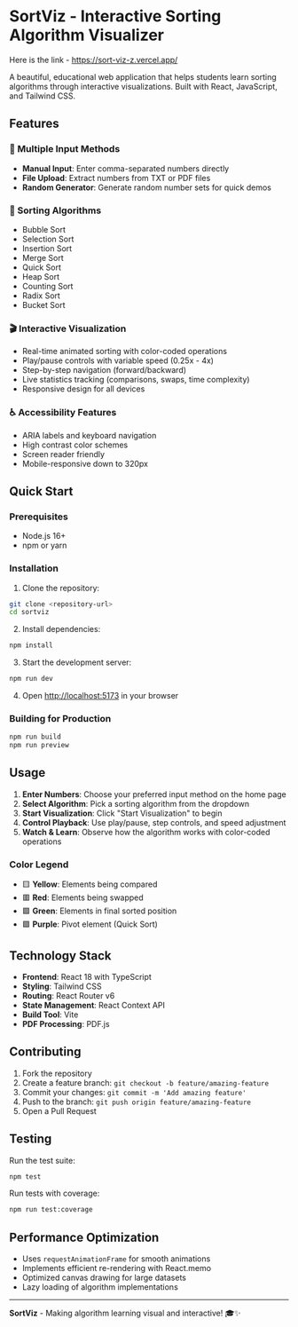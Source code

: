 # SortViz - Interactive Sorting Algorithm Visualizer

Here is the link - https://sort-viz-z.vercel.app/

A beautiful, educational web application that helps students learn sorting algorithms through interactive visualizations. Built with React, JavaScript, and Tailwind CSS.

## Features

### 🎯 Multiple Input Methods
- **Manual Input**: Enter comma-separated numbers directly
- **File Upload**: Extract numbers from TXT or PDF files
- **Random Generator**: Generate random number sets for quick demos

### 🧮 Sorting Algorithms
- Bubble Sort
- Selection Sort  
- Insertion Sort
- Merge Sort
- Quick Sort
- Heap Sort
- Counting Sort
- Radix Sort
- Bucket Sort

### 🎬 Interactive Visualization
- Real-time animated sorting with color-coded operations
- Play/pause controls with variable speed (0.25x - 4x)
- Step-by-step navigation (forward/backward)
- Live statistics tracking (comparisons, swaps, time complexity)
- Responsive design for all devices

### ♿ Accessibility Features
- ARIA labels and keyboard navigation
- High contrast color schemes
- Screen reader friendly
- Mobile-responsive down to 320px

## Quick Start

### Prerequisites
- Node.js 16+ 
- npm or yarn

### Installation

1. Clone the repository:
```bash
git clone <repository-url>
cd sortviz
```

2. Install dependencies:
```bash
npm install
```

3. Start the development server:
```bash
npm run dev
```

4. Open [http://localhost:5173](http://localhost:5173) in your browser

### Building for Production

```bash
npm run build
npm run preview
```

## Usage

1. **Enter Numbers**: Choose your preferred input method on the home page
2. **Select Algorithm**: Pick a sorting algorithm from the dropdown
3. **Start Visualization**: Click "Start Visualization" to begin
4. **Control Playback**: Use play/pause, step controls, and speed adjustment
5. **Watch & Learn**: Observe how the algorithm works with color-coded operations

### Color Legend
- 🟨 **Yellow**: Elements being compared
- 🟥 **Red**: Elements being swapped
- 🟩 **Green**: Elements in final sorted position
- 🟪 **Purple**: Pivot element (Quick Sort)

## Technology Stack

- **Frontend**: React 18 with TypeScript
- **Styling**: Tailwind CSS
- **Routing**: React Router v6
- **State Management**: React Context API
- **Build Tool**: Vite
- **PDF Processing**: PDF.js

## Contributing

1. Fork the repository
2. Create a feature branch: `git checkout -b feature/amazing-feature`
3. Commit your changes: `git commit -m 'Add amazing feature'`
4. Push to the branch: `git push origin feature/amazing-feature`
5. Open a Pull Request

## Testing

Run the test suite:
```bash
npm test
```

Run tests with coverage:
```bash
npm run test:coverage
```

## Performance Optimization

- Uses `requestAnimationFrame` for smooth animations
- Implements efficient re-rendering with React.memo
- Optimized canvas drawing for large datasets
- Lazy loading of algorithm implementations

---

**SortViz** - Making algorithm learning visual and interactive! 🎓✨
